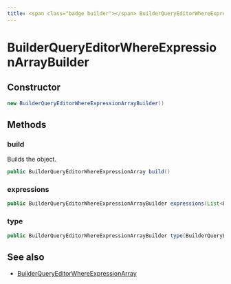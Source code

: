 ```yaml
---
title: <span class="badge builder"></span> BuilderQueryEditorWhereExpressionArrayBuilder
---
```

# <span class="badge builder"></span> BuilderQueryEditorWhereExpressionArrayBuilder

## Constructor

```java
new BuilderQueryEditorWhereExpressionArrayBuilder()
```
## Methods

### <span class="badge object-method"></span> build

Builds the object.

```java
public BuilderQueryEditorWhereExpressionArray build()
```

### <span class="badge object-method"></span> expressions

```java
public BuilderQueryEditorWhereExpressionArrayBuilder expressions(List<BuilderQueryEditorWhereExpression> expressions)
```

### <span class="badge object-method"></span> type

```java
public BuilderQueryEditorWhereExpressionArrayBuilder type(BuilderQueryEditorExpressionType type)
```

## See also

 * <span class="badge object-type-class"></span> [BuilderQueryEditorWhereExpressionArray](./object-BuilderQueryEditorWhereExpressionArray.md)
